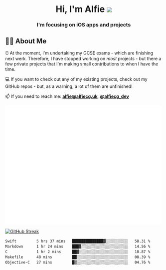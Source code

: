 <h1 align="center">Hi, I'm Alfie <img src="https://raw.githubusercontent.com/MartinHeinz/MartinHeinz/master/wave.gif" width="30px"></h1>
<h3 align="center">I'm focusing on iOS apps and projects</h3>


## 🙋‍♂️ About Me

⏰ At the moment, I'm undertaking my GCSE exams - which are finishing next werk. Therefore, I have stopped working on _most_ projects - but there a few private projects that I'm making small contributions to when I have the time.

💻 If you want to check out any of my existing projects, check out my GitHub repos - but, as a warning, a lot of them are unfinished!

📫 If you need to reach me: **alfie@alfiecg.uk**, **[@alfiecg_dev](https://twitter.com/alfiecg_dev)**

<img align="center" src="/github-metrics.svg" alt="Metrics" width="500">

[![GitHub Streak](https://streak-stats.demolab.com/?user=alfiecg24)](https://git.io/streak-stats)

<!--START_SECTION:waka-->

```txt
Swift         5 hrs 37 mins   ██████████████▓░░░░░░░░░░   58.31 %
Markdown      1 hr 24 mins    ███▓░░░░░░░░░░░░░░░░░░░░░   14.56 %
C             1 hr 2 mins     ██▓░░░░░░░░░░░░░░░░░░░░░░   10.87 %
Makefile      48 mins         ██░░░░░░░░░░░░░░░░░░░░░░░   08.39 %
Objective-C   27 mins         █▒░░░░░░░░░░░░░░░░░░░░░░░   04.76 %
```

<!--END_SECTION:waka-->
